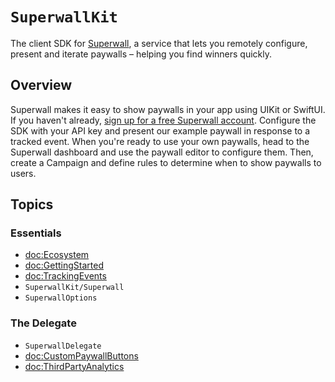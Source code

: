 # ``SuperwallKit``

The client SDK for [Superwall](https://superwall.com), a service that lets you remotely configure, present and iterate paywalls – helping you find winners quickly.

## Overview

Superwall makes it easy to show paywalls in your app using UIKit or SwiftUI. If you haven't already, [sign up for a free Superwall account](https://superwall.com/sign-up). Configure the SDK with your API key and present our example paywall in response to a tracked event. When you're ready to use your own paywalls, head to the Superwall dashboard and use the paywall editor to configure them. Then, create a Campaign and define rules to determine when to show paywalls to users.

## Topics

### Essentials
- <doc:Ecosystem>
- <doc:GettingStarted>
- <doc:TrackingEvents>
- ``SuperwallKit/Superwall``
- ``SuperwallOptions``

### The Delegate
- ``SuperwallDelegate``
- <doc:CustomPaywallButtons>
- <doc:ThirdPartyAnalytics>
